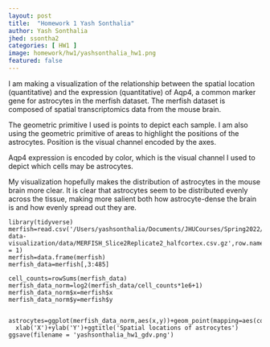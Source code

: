 ```yaml
---
layout: post
title:  "Homework 1 Yash Sonthalia"
author: Yash Sonthalia
jhed: ssontha2
categories: [ HW1 ]
image: homework/hw1/yashsonthalia_hw1.png
featured: false
---
```



I am making a visualization of the relationship between the spatial location (quantitative) and the expression (quantitative) of Aqp4, a common marker gene for astrocytes in the merfish dataset. The merfish dataset is composed of spatial transcriptomics data from the mouse brain. 

The geometric primitive I used is points to depict each sample. I am also using the geometric primitive of areas to highlight the positions of the astrocytes. Position is the visual channel encoded by the axes. 

Aqp4 expression is encoded by color, which is the visual channel I used to depict which cells may be astrocytes. 

My visualization hopefully makes the distribution of astrocytes in the mouse brain more clear. It is clear that astrocytes seem to be distributed evenly across the tissue, making more salient both how astrocyte-dense the brain is and how evenly spread out they are.

```{r}
library(tidyverse)
merfish=read.csv('/Users/yashsonthalia/Documents/JHUCourses/Spring2022/genomic-data-visualization/data/MERFISH_Slice2Replicate2_halfcortex.csv.gz',row.names = 1)
merfish=data.frame(merfish)
merfish_data=merfish[,3:485]

cell_counts=rowSums(merfish_data)
merfish_data_norm=log2(merfish_data/cell_counts*1e6+1)
merfish_data_norm$x=merfish$x
merfish_data_norm$y=merfish$y


astrocytes=ggplot(merfish_data_norm,aes(x,y))+geom_point(mapping=aes(color=Aqp4),size=0.4)+
  xlab('X')+ylab('Y')+ggtitle('Spatial locations of astrocytes')
ggsave(filename = 'yashsonthalia_hw1_gdv.png')
```

